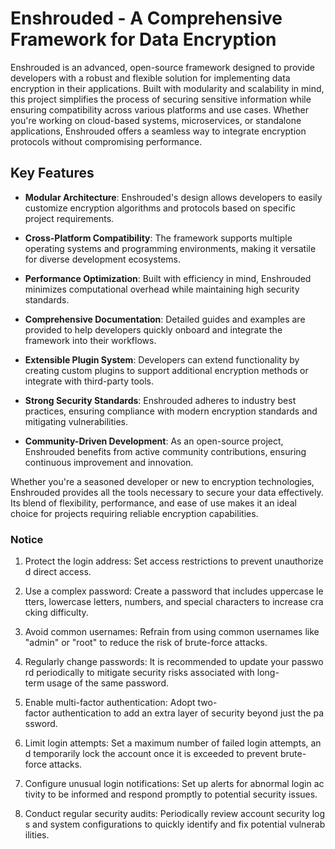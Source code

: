 # Enshrouded - A Comprehensive Framework for Data Encryption

Enshrouded is an advanced, open-source framework designed to provide developers with a robust and flexible solution for implementing data encryption in their applications. Built with modularity and scalability in mind, this project simplifies the process of securing sensitive information while ensuring compatibility across various platforms and use cases. Whether you're working on cloud-based systems, microservices, or standalone applications, Enshrouded offers a seamless way to integrate encryption protocols without compromising performance.

## Key Features

- **Modular Architecture**: Enshrouded's design allows developers to easily customize encryption algorithms and protocols based on specific project requirements.
  
- **Cross-Platform Compatibility**: The framework supports multiple operating systems and programming environments, making it versatile for diverse development ecosystems.

- **Performance Optimization**: Built with efficiency in mind, Enshrouded minimizes computational overhead while maintaining high security standards.

- **Comprehensive Documentation**: Detailed guides and examples are provided to help developers quickly onboard and integrate the framework into their workflows.

- **Extensible Plugin System**: Developers can extend functionality by creating custom plugins to support additional encryption methods or integrate with third-party tools.

- **Strong Security Standards**: Enshrouded adheres to industry best practices, ensuring compliance with modern encryption standards and mitigating vulnerabilities.

- **Community-Driven Development**: As an open-source project, Enshrouded benefits from active community contributions, ensuring continuous improvement and innovation.

Whether you're a seasoned developer or new to encryption technologies, Enshrouded provides all the tools necessary to secure your data effectively. Its blend of flexibility, performance, and ease of use makes it an ideal choice for projects requiring reliable encryption capabilities.

### Notice

1.  Protect the login address: Set access restrictions to prevent unauthorized direct access.
    
2.  Use a complex password: Create a password that includes uppercase letters, lowercase letters, numbers, and special characters to increase cracking difficulty.
    
3.  Avoid common usernames: Refrain from using common usernames like "admin" or "root" to reduce the risk of brute-force attacks.
    
4.  Regularly change passwords: It is recommended to update your password periodically to mitigate security risks associated with long-term usage of the same password.
    
5.  Enable multi-factor authentication: Adopt two-factor authentication to add an extra layer of security beyond just the password.
    
6.  Limit login attempts: Set a maximum number of failed login attempts, and temporarily lock the account once it is exceeded to prevent brute-force attacks.
    
7.  Configure unusual login notifications: Set up alerts for abnormal login activity to be informed and respond promptly to potential security issues.
    
8.  Conduct regular security audits: Periodically review account security logs and system configurations to quickly identify and fix potential vulnerabilities.
        
